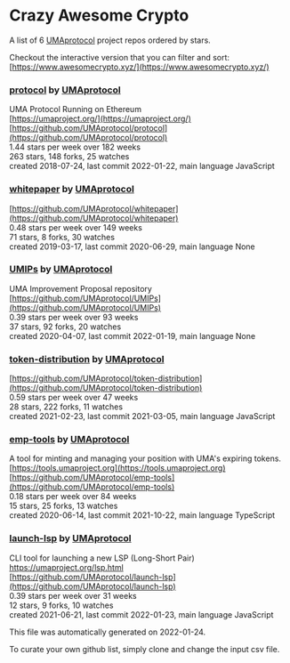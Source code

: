 # Crazy Awesome Crypto
A list of 6 [UMAprotocol](https://github.com/UMAprotocol) project repos ordered by stars.  

Checkout the interactive version that you can filter and sort: 
[https://www.awesomecrypto.xyz/](https://www.awesomecrypto.xyz/)  


### [protocol](https://github.com/UMAprotocol/protocol) by [UMAprotocol](https://github.com/UMAprotocol)  
UMA Protocol Running on Ethereum  
[https://umaproject.org/](https://umaproject.org/)  
[https://github.com/UMAprotocol/protocol](https://github.com/UMAprotocol/protocol)  
1.44 stars per week over 182 weeks  
263 stars, 148 forks, 25 watches  
created 2018-07-24, last commit 2022-01-22, main language JavaScript  


### [whitepaper](https://github.com/UMAprotocol/whitepaper) by [UMAprotocol](https://github.com/UMAprotocol)  
  
[https://github.com/UMAprotocol/whitepaper](https://github.com/UMAprotocol/whitepaper)  
0.48 stars per week over 149 weeks  
71 stars, 8 forks, 30 watches  
created 2019-03-17, last commit 2020-06-29, main language None  


### [UMIPs](https://github.com/UMAprotocol/UMIPs) by [UMAprotocol](https://github.com/UMAprotocol)  
UMA Improvement Proposal repository  
[https://github.com/UMAprotocol/UMIPs](https://github.com/UMAprotocol/UMIPs)  
0.39 stars per week over 93 weeks  
37 stars, 92 forks, 20 watches  
created 2020-04-07, last commit 2022-01-19, main language None  


### [token-distribution](https://github.com/UMAprotocol/token-distribution) by [UMAprotocol](https://github.com/UMAprotocol)  
  
[https://github.com/UMAprotocol/token-distribution](https://github.com/UMAprotocol/token-distribution)  
0.59 stars per week over 47 weeks  
28 stars, 222 forks, 11 watches  
created 2021-02-23, last commit 2021-03-05, main language JavaScript  


### [emp-tools](https://github.com/UMAprotocol/emp-tools) by [UMAprotocol](https://github.com/UMAprotocol)  
A tool for minting and managing your position with UMA's expiring tokens.  
[https://tools.umaproject.org](https://tools.umaproject.org)  
[https://github.com/UMAprotocol/emp-tools](https://github.com/UMAprotocol/emp-tools)  
0.18 stars per week over 84 weeks  
15 stars, 25 forks, 13 watches  
created 2020-06-14, last commit 2021-10-22, main language TypeScript  


### [launch-lsp](https://github.com/UMAprotocol/launch-lsp) by [UMAprotocol](https://github.com/UMAprotocol)  
CLI tool for launching a new LSP (Long-Short Pair) https://umaproject.org/lsp.html  
[https://github.com/UMAprotocol/launch-lsp](https://github.com/UMAprotocol/launch-lsp)  
0.39 stars per week over 31 weeks  
12 stars, 9 forks, 10 watches  
created 2021-06-21, last commit 2022-01-23, main language JavaScript  


This file was automatically generated on 2022-01-24.  

To curate your own github list, simply clone and change the input csv file.  